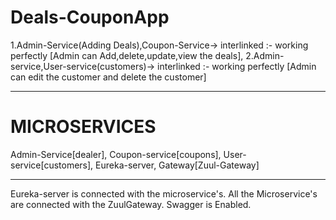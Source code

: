 # Deals-CouponApp
1.Admin-Service(Adding Deals),Coupon-Service-> interlinked :- working perfectly [Admin can Add,delete,update,view the deals],
2.Admin-service,User-service(customers)-> interlinked :- working perfectly [Admin can edit the customer and delete the customer]

-------------------------------------------------------------------------------------------------------------------------------------------------------------------
# MICROSERVICES
Admin-Service[dealer],
Coupon-service[coupons],
User-service[customers],
Eureka-server,
Gateway[Zuul-Gateway]

-------------------------------------------------------------------------------------------------------------------------------------------------------------------
Eureka-server is connected with the microservice's.
All the Microservice's are connected with the ZuulGateway.
Swagger is Enabled. 
